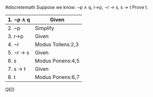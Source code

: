 #discretemath 
Suppose we know: ¬p ∧ q, r→p, ¬r → s, s → t
Prove t.

| 1. ¬p ∧ q | Given |
|-|-|
| 2. ¬p | Simplify |
| 3.  r→p | Given |
| 4. ¬r | Modus Tollens:2,3 |
| 5. ¬r → s | Given |
| 6. s | Modus Ponens:4,5 |
| 7. s → t | Given |
| 8. t | Modus Ponens:6,7 |

QED

